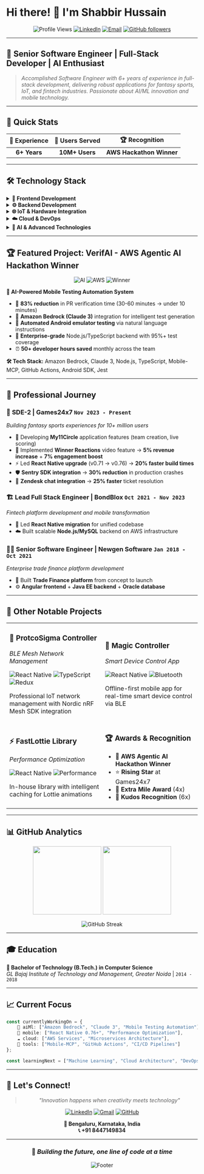 # Hi there! 👋 I'm **Shabbir Hussain**

<div align="center">


![Profile Views](https://komarev.com/ghpvc/?username=shabbir-hussain-git&color=4285f4&style=for-the-badge)
[![LinkedIn](https://img.shields.io/badge/LinkedIn-0077B5?style=for-the-badge&logo=linkedin&logoColor=white)](https://www.linkedin.com/in/hshabbir36)
[![Email](https://img.shields.io/badge/Email-D14836?style=for-the-badge&logo=gmail&logoColor=white)](mailto:pshabbir36@gmail.com)
[![GitHub followers](https://img.shields.io/github/followers/shabbir-hussain-git?style=for-the-badge&color=4285f4)](https://github.com/shabbir-hussain-git)

</div>

---

## 🚀 **Senior Software Engineer | Full-Stack Developer | AI Enthusiast**

> *Accomplished Software Engineer with 6+ years of experience in full-stack development, delivering robust applications for fantasy sports, IoT, and fintech industries. Passionate about AI/ML innovation and mobile technology.*

---

## 🎯 **Quick Stats**

<div align="center">

| 💼 Experience | 👥 Users Served  | 🏆 Recognition |
|:-------------:|:---------------:|:--------------:|
| **6+ Years** | **10M+ Users**  | **AWS Hackathon Winner** |

</div>

---

## 🛠️ **Technology Stack**

<details>
<summary><b>🎨 Frontend Development</b></summary>
<br>

![React Native](https://img.shields.io/badge/React_Native-20232A?style=for-the-badge&logo=react&logoColor=61DAFB)
![React](https://img.shields.io/badge/React-20232A?style=for-the-badge&logo=react&logoColor=61DAFB)
![Next.js](https://img.shields.io/badge/Next.js-000000?style=for-the-badge&logo=nextdotjs&logoColor=white)
![TypeScript](https://img.shields.io/badge/TypeScript-007ACC?style=for-the-badge&logo=typescript&logoColor=white)
![JavaScript](https://img.shields.io/badge/JavaScript-F7DF1E?style=for-the-badge&logo=javascript&logoColor=black)

</details>

<details>
<summary><b>⚙️ Backend Development</b></summary>
<br>

![Node.js](https://img.shields.io/badge/Node.js-43853D?style=for-the-badge&logo=node.js&logoColor=white)
![Java](https://img.shields.io/badge/Java-ED8B00?style=for-the-badge&logo=java&logoColor=white)
![Express.js](https://img.shields.io/badge/Express.js-404D59?style=for-the-badge)
![REST API](https://img.shields.io/badge/REST-02569B?style=for-the-badge&logo=rest&logoColor=white)

</details>

<details>
<summary><b>🌐 IoT & Hardware Integration</b></summary>
<br>

![Bluetooth](https://img.shields.io/badge/Bluetooth_LE-0082FC?style=for-the-badge&logo=bluetooth&logoColor=white)
![IoT](https://img.shields.io/badge/IoT-FF6B6B?style=for-the-badge&logo=internetofthings&logoColor=white)
![Mesh Networks](https://img.shields.io/badge/Mesh_Networks-4ECDC4?style=for-the-badge)

</details>

<details>
<summary><b>☁️ Cloud & DevOps</b></summary>
<br>

![AWS](https://img.shields.io/badge/AWS-FF9900?style=for-the-badge&logo=amazonaws&logoColor=white)
![Git](https://img.shields.io/badge/Git-F05032?style=for-the-badge&logo=git&logoColor=white)
![CI/CD](https://img.shields.io/badge/CI%2FCD-326CE5?style=for-the-badge&logo=gitlab&logoColor=white)
![Linux](https://img.shields.io/badge/Linux-FCC624?style=for-the-badge&logo=linux&logoColor=black)

</details>

<details>
<summary><b>🤖 AI & Advanced Technologies</b></summary>
<br>

![Amazon Bedrock](https://img.shields.io/badge/Amazon_Bedrock-FF9900?style=for-the-badge&logo=amazonaws&logoColor=white)
![Claude 3](https://img.shields.io/badge/Claude_3-4A90E2?style=for-the-badge)
![Mobile MCP](https://img.shields.io/badge/Mobile_MCP-20232A?style=for-the-badge&logo=mobile&logoColor=white)
![Microservices](https://img.shields.io/badge/Microservices-FF6B6B?style=for-the-badge)

</details>

---

## 🏆 **Featured Project: VerifAI - AWS Agentic AI Hackathon Winner** 

<div align="center">

![AI](https://img.shields.io/badge/AI_Powered-FF6B6B?style=for-the-badge&logo=robot&logoColor=white)
![AWS](https://img.shields.io/badge/AWS_Hackathon-FF9900?style=for-the-badge&logo=amazonaws&logoColor=white)
![Winner](https://img.shields.io/badge/🏆_WINNER-FFD700?style=for-the-badge)

</div>

**🤖 AI-Powered Mobile Testing Automation System**

- 🚀 **83% reduction** in PR verification time (30-60 minutes → under 10 minutes)
- 🧠 **Amazon Bedrock (Claude 3)** integration for intelligent test generation
- 📱 **Automated Android emulator testing** via natural language instructions
- 💼 **Enterprise-grade** Node.js/TypeScript backend with 95%+ test coverage
- ⏰ **50+ developer hours saved** monthly across the team

**🛠️ Tech Stack:** Amazon Bedrock, Claude 3, Node.js, TypeScript, Mobile-MCP, GitHub Actions, Android SDK, Jest

---

## 💼 **Professional Journey**

### 🎯 **SDE-2 | Games24x7** `Nov 2023 - Present`
*Building fantasy sports experiences for 10+ million users*

- 📱 Developing **My11Circle** application features (team creation, live scoring)
- 🎥 Implemented **Winner Reactions** video feature → **5% revenue increase** + **7% engagement boost**
- ⚡ Led **React Native upgrade** (v0.71 → v0.76) → **20% faster build times**
- 🛡️ **Sentry SDK integration** → **30% reduction** in production crashes
- 🤝 **Zendesk chat integration** → **25% faster** ticket resolution

### 🏗️ **Lead Full Stack Engineer | BondBlox** `Oct 2021 - Nov 2023`
*Fintech platform development and mobile transformation*

- 📱 Led **React Native migration** for unified codebase
- ☁️ Built scalable **Node.js/MySQL** backend on AWS infrastructure

### 👨‍💻 **Senior Software Engineer | Newgen Software** `Jan 2018 - Oct 2021`
*Enterprise trade finance platform development*

- 🏦 Built **Trade Finance platform** from concept to launch
- ⚙️ **Angular frontend** + **Java EE backend** + **Oracle database**

---

## 🚧 **Other Notable Projects**

<table>
<tr>
<td width="50%">

### 🔗 **ProtcoSigma Controller**
*BLE Mesh Network Management*

![React Native](https://img.shields.io/badge/React_Native-61DAFB?style=flat-square&logo=react&logoColor=black)
![TypeScript](https://img.shields.io/badge/TypeScript-3178C6?style=flat-square&logo=typescript&logoColor=white)
![Redux](https://img.shields.io/badge/Redux-764ABC?style=flat-square&logo=redux&logoColor=white)

Professional IoT network management with Nordic nRF Mesh SDK integration

</td>
<td width="50%">

### 📱 **Magic Controller**
*Smart Device Control App*

![React Native](https://img.shields.io/badge/React_Native-61DAFB?style=flat-square&logo=react&logoColor=black)
![Bluetooth](https://img.shields.io/badge/BLE-0082FC?style=flat-square&logo=bluetooth&logoColor=white)

Offline-first mobile app for real-time smart device control via BLE

</td>
</tr>
<tr>
<td width="50%">

### ⚡ **FastLottie Library**
*Performance Optimization*

![React Native](https://img.shields.io/badge/React_Native-61DAFB?style=flat-square&logo=react&logoColor=black)
![Performance](https://img.shields.io/badge/Performance-FF6B6B?style=flat-square)

In-house library with intelligent caching for Lottie animations

</td>
<td width="50%">

### 🏆 **Awards & Recognition**

- 🥇 **AWS Agentic AI Hackathon Winner**
- ⭐ **Rising Star** at Games24x7
- 🚀 **Extra Mile Award** (4x)
- 👏 **Kudos Recognition** (6x)

</td>
</tr>
</table>

---

## 📊 **GitHub Analytics**

<div align="center">

<img height="180em" src="https://github-readme-stats.vercel.app/api?username=shabbir-hussain-git&show_icons=true&hide_border=true&theme=github_dark&include_all_commits=true&count_private=true"/>
<img height="180em" src="https://github-readme-stats.vercel.app/api/top-langs/?username=shabbir-hussain-git&show_icons=true&hide_border=true&layout=compact&theme=github_dark"/>

</div>

<div align="center">

![GitHub Streak](https://github-readme-streak-stats.herokuapp.com/?user=shabbir-hussain-git&theme=github-dark&hide_border=true)

</div>

---

## 🎓 **Education**

**🏫 Bachelor of Technology (B.Tech.) in Computer Science**  
*GL Bajaj Institute of Technology and Management, Greater Noida* | `2014 - 2018`

---

## 📈 **Current Focus**

```typescript
const currentlyWorkingOn = {
    🤖 aiMl: ["Amazon Bedrock", "Claude 3", "Mobile Testing Automation"],
    📱 mobile: ["React Native 0.76+", "Performance Optimization"],
    ☁️ cloud: ["AWS Services", "Microservices Architecture"],
    🔧 tools: ["Mobile-MCP", "GitHub Actions", "CI/CD Pipelines"]
};

const learningNext = ["Machine Learning", "Cloud Architecture", "DevOps Best Practices"];
```

---

## 🌟 **Let's Connect!**

<div align="center">

> *"Innovation happens when creativity meets technology"*

[![LinkedIn](https://img.shields.io/badge/LinkedIn-0077B5?style=for-the-badge&logo=linkedin&logoColor=white)](https://www.linkedin.com/in/hshabbir36)
[![Gmail](https://img.shields.io/badge/Gmail-D14836?style=for-the-badge&logo=gmail&logoColor=white)](mailto:pshabbir36@gmail.com)
[![GitHub](https://img.shields.io/badge/GitHub-100000?style=for-the-badge&logo=github&logoColor=white)](https://github.com/shabbir-hussain-git)

**📍 Bengaluru, Karnataka, India**  
**📞 +91 8447149834**

</div>

---

<div align="center">

### 🚀 *Building the future, one line of code at a time*

![Footer](https://capsule-render.vercel.app/api?type=waving&color=4285f4&height=100&section=footer)

</div>
